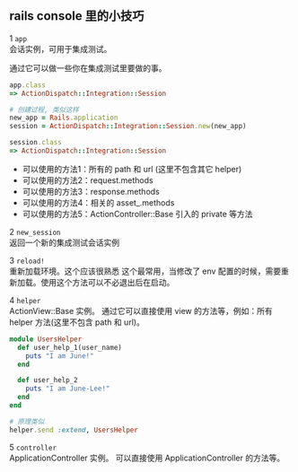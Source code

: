 ## rails console 里的小技巧

1 `app`  
会话实例，可用于集成测试。

通过它可以做一些你在集成测试里要做的事。

```ruby
app.class
=> ActionDispatch::Integration::Session

# 创建过程, 类似这样
new_app = Rails.application
session = ActionDispatch::Integration::Session.new(new_app)

session.class
=> ActionDispatch::Integration::Session
```

- 可以使用的方法1：所有的 path 和 url (这里不包含其它 helper)
- 可以使用的方法2：request.methods
- 可以使用的方法3：response.methods
- 可以使用的方法4：相关的 asset_.methods
- 可以使用的方法5：ActionController::Base 引入的 private 等方法

2 `new_session`  
返回一个新的集成测试会话实例

3 `reload!`  
重新加载环境。这个应该很熟悉
这个最常用，当修改了 env 配置的时候，需要重新加载。使用这个方法可以不必退出后在启动。

4 `helper`  
ActionView::Base 实例。
通过它可以直接使用 view 的方法等，例如：所有 helper 方法(这里不包含 path 和 url)。

```ruby
module UsersHelper
  def user_help_1(user_name)
    puts "I am June!"
  end

  def user_help_2
    puts "I am June-Lee!"
  end
end

# 原理类似
helper.send :extend, UsersHelper
```

5 `controller`  
ApplicationController 实例。
可以直接使用 ApplicationController 的方法等。
